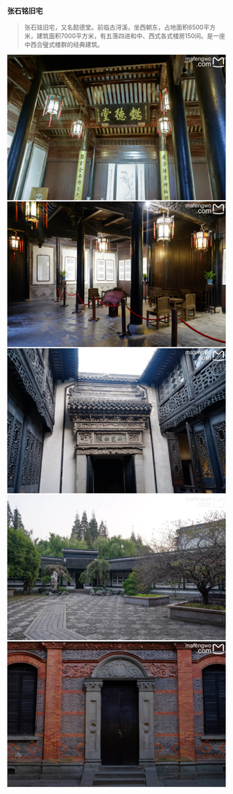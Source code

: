 ### 张石铭旧宅
> 张石铭旧宅，又名懿德堂。前临古浔溪，坐西朝东，占地面积6500平方米，建筑面积7000平方米，有五落四进和中、西式各式楼房150间。是一座中西合璧式楼群的经典建筑。

![](.topwrite/assets/南浔区/南浔古镇/张石铭旧宅01.jpeg)
![](.topwrite/assets/南浔区/南浔古镇/张石铭旧宅02.jpeg)
![](.topwrite/assets/南浔区/南浔古镇/张石铭旧宅03.jpeg)
![](.topwrite/assets/南浔区/南浔古镇/张石铭旧宅04.jpeg)
![](.topwrite/assets/南浔区/南浔古镇/张石铭旧宅05.jpeg)